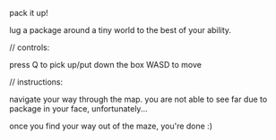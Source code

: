 pack it up!

lug a package around a tiny world to the best of your ability.

// controls:

press Q to pick up/put down the box
WASD to move

// instructions:

navigate your way through the map. you are not able to see far due to package in your face, unfortunately...

once you find your way out of the maze, you're done :)
